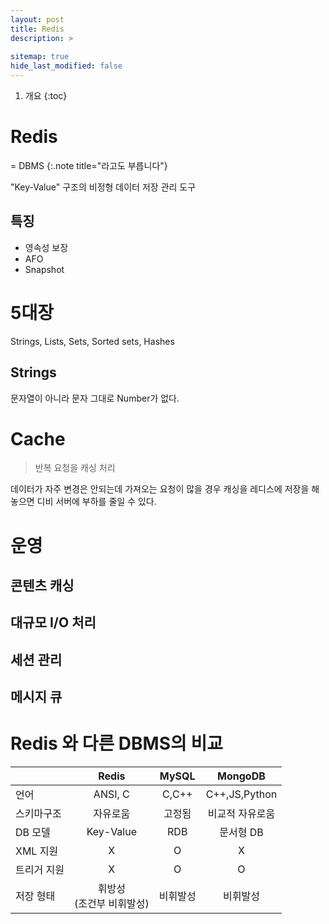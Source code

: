 ```yaml
---
layout: post
title: Redis
description: >
 
sitemap: true
hide_last_modified: false
---
```


1. 개요
{:toc}

# Redis

= DBMS
{:.note title="라고도 부릅니다"}

"Key-Value" 구조의 비정형 데이터 저장 관리 도구

## 특징
- 영속성 보장
- AFO
- Snapshot


# 5대장
Strings, Lists, Sets, Sorted sets, Hashes

## Strings
문자열이 아니라 문자 그대로 Number가 없다.

# Cache

> 반복 요청을 캐싱 처리

데이터가 자주 변경은 안되는데 가져오는 요청이 많을 경우 캐싱을 레디스에 저장을 해놓으면 디비 서버에 부하를 줄일 수 있다.

# 운영

## 콘텐츠 캐싱
## 대규모 I/O 처리
## 세션 관리
## 메시지 큐

# Redis 와 다른 DBMS의 비교

|        |      Redis      |  MySQL  |     MongoDB     |
|--------|:---------------:|:-------:|:---------------:|
| 언어     |     ANSI, C     |  C,C++  |  C++,JS,Python  |
| 스키마구조  |      자유로움       |   고정됨   |    비교적 자유로움     |
| DB 모델  |    Key-Value    |   RDB   |     문서형 DB      |
| XML 지원 |        X        |    O    |        X        |
| 트리거 지원 |        X        |    O    |        O        |
| 저장 형태  |  휘방성<br/>(조건부 비휘발성)  |  비휘발성   |      비휘발성       |

